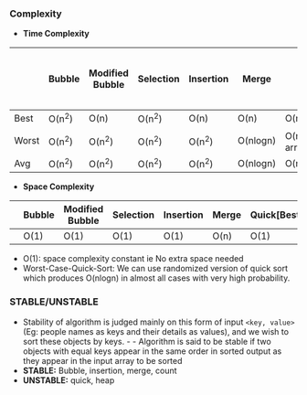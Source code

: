 ### Complexity
- **Time Complexity**

||Bubble|Modified Bubble|Selection|Insertion|Merge|Quick|Heap|[Intro Sort. Used by sort() STL](Hybrid_Sorting_Algo)|
|---|---|---|---|---|---|---|---|---|
|Best|O(n<sup>2</sup>)|O(n)| O(n<sup>2</sup>)| O(n)| O(n)|O(n)|O(nlogn)|O(nlogn)
|Worst|O(n<sup>2</sup>)|O(n<sup>2</sup>)|O(n<sup>2</sup>)|O(n<sup>2</sup>)|O(nlogn)|O(n<sup>2</sup>)//When arr is sorted|O(nlogn)|O(nlogn)|
|Avg|O(n<sup>2</sup>)|O(n<sup>2</sup>)|O(n<sup>2</sup>)|O(n<sup>2</sup>)| O(nlogn)|O(nlogn)|O(nlogn)|O(nlogn)|

- **Space Complexity**

||Bubble|Modified Bubble|Selection|Insertion|Merge|Quick[Best]|Heap|
|---|---|---|---|---|---|---|---|
||O(1)|O(1)|O(1)|O(1)|O(n)|O(1)|O(1)|

- O(1): space complexity constant ie No extra space needed
- Worst-Case-Quick-Sort: We can use randomized version of quick sort which produces O(nlogn) in almost all cases with very high probability.

### STABLE/UNSTABLE 
- Stability of algorithm is judged mainly on this form of input `<key, value>` (Eg: people names as keys and their details as values), and we wish to sort these objects by keys. - - Algorithm is said to be stable if two objects with equal keys appear in the same order in sorted output as they appear in the input array to be sorted
 - **STABLE:** Bubble, insertion, merge, count    
- **UNSTABLE:** quick, heap
